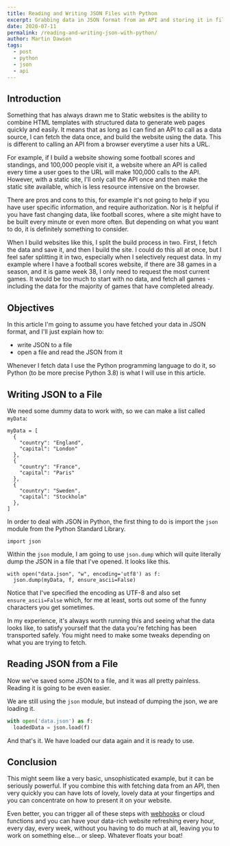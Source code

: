 ```yaml
---
title: Reading and Writing JSON Files with Python
excerpt: Grabbing data in JSON format from an API and storing it in files can be very useful, and here is the Python code that will do it. 
date: 2020-07-11
permalink: /reading-and-writing-json-with-python/
author: Martin Dawson
tags:
  - post
  - python
  - json
  - api
---
```


## Introduction

Something that has always drawn me to Static websites is the ability to combine HTML templates with structured data to generate web pages quickly and easily. It means that as long as I can find an API to call as a data source, I can fetch the data once, and build the website using the data. This is different to calling an API from a browser everytime a user hits a URL.

For example, if I build a website showing some football scores and standings, and 100,000 people visit it, a website where an API is called every time a user goes to the URL will make 100,000 calls to the API. However, with a static site, I'll only call the API once and then make the static site available, which is less resource intensive on the browser.

There are pros and cons to this, for example it's not going to help if you have user specific information, and require authorization. Nor is it helpful if you have fast changing data, like football scores, where a site might have to be built every minute or even more often. But depending on what you want to do, it is definitely something to consider.

When I build websites like this, I split the build process in two. First, I fetch the data and save it, and then I build the site. I could do this all at once, but I feel safer splitting it in two, especially when I selectively request data. In my example where I have a football scores website, if there are 38 games in a season, and it is game week 38, I only need to request the most current games. It would be too much to start with no data, and fetch all games - including the data for the majority of games that have completed already.

## Objectives

In this article I'm going to assume you have fetched your data in JSON format, and I'll just explain how to:

* write JSON to a file
* open a file and read the JSON from it

Whenever I fetch data I use the Python programming language to do it, so Python (to be more precise Python 3.8) is what I will use in this article.

## Writing JSON to a File

We need some dummy data to work with, so we can make a list called `myData`:

    myData = [
      {
        "country": "England",
        "capital": "London"
      },
      {
        "country": "France",
        "capital": "Paris"
      },
      {
        "country": "Sweden",
        "capital": "Stockholm"
      },
    ]

In order to deal with JSON in Python, the first thing to do is import the `json` module from the Python Standard Library.

    import json

Within the `json` module, I am going to use `json.dump` which will quite literally dump the JSON in a file that I've opened. It looks like this.

    with open("data.json", "w", encoding='utf8') as f:
      json.dump(myData, f, ensure_ascii=False)

Notice that I've specified the encoding as UTF-8 and also set `ensure_ascii=False` which, for me at least, sorts out some of the funny characters you get sometimes. 

In my experience, it's always worth running this and seeing what the data looks like, to satisfy yourself that the data you're fetching has been transported safely. You might need to make some tweaks depending on what you are trying to fetch.

## Reading JSON from a File

Now we've saved some JSON to a file, and it was all pretty painless. Reading it is going to be even easier.

We are still using the `json` module, but instead of dumping the json, we are loading it.

```python
with open('data.json') as f:
  loadedData = json.load(f)
```

And that's it. We have loaded our data again and it is ready to use.

## Conclusion

This might seem like a very basic, unsophisticated example, but it can be seriously powerful. If you combine this with fetching data from an API, then very quickly you can have lots of lovely, lovely data at your fingertips and you can concentrate on how to present it on your website.

Even better, you can trigger all of these steps with [webhooks](https://prettystatic.com/trigger-webhook-with-ifttt/) or cloud functions and you can have your data-rich website refreshing every hour, every day, every week, without you having to do much at all, leaving you to work on something else... or sleep. Whatever floats your boat!






